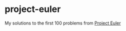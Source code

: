 # project-euler

My solutions to the first 100 problems from [Project Euler](https://projecteuler.net)
